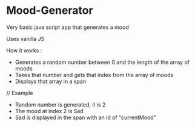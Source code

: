 # Mood-Generator
Very basic java script app that generates a mood

Uses vanilla JS

How it works : 

<ul>
  <li>Generates a random number between 0 and the length of the array of moods</li>
  <li>Takes that number and gets that index from the array of moods</li>
  <li>Displays that array in a span</li>
</ul>

// Example
- Random number is generated, it is 2
- The mood at index 2 is Sad
- Sad is displayed in the span with an id of "currentMood"

